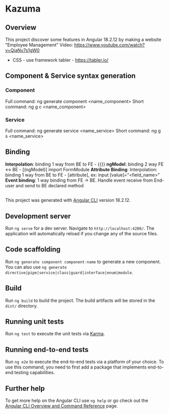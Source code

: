 # Kazuma

## Overview
This project discover some features in Angular 18.2.12 by making a website "Employee Management"
Video: https://www.youtube.com/watch?v=QjaNv7s1gW0
+ CSS - use framework tabler - https://tabler.io/

## Component & Service syntax generation

### Component 

Full command: ng generate component <name_component>
Short command: ng g c <name_component>

### Service

Full command: ng generate service <name_service>
Short command: ng g s <name_service>

## Binding

**Interpolation**: binding 1 way from BE to FE - {{}}
**ngModel**: binding 2 way FE <-> BE - [(ngModel)] import FormModule
**Attribute Binding**: Interpolation: binding 1 way from BE to FE - [attribute], ex: input [value]="<field_name>"
**Event binding**: 1 way binding from FE -> BE. Handle event receive from End-user and send to BE declared method

## 

This project was generated with [Angular CLI](https://github.com/angular/angular-cli) version 18.2.12.

## Development server

Run `ng serve` for a dev server. Navigate to `http://localhost:4200/`. The application will automatically reload if you change any of the source files.

## Code scaffolding

Run `ng generate component component-name` to generate a new component. You can also use `ng generate directive|pipe|service|class|guard|interface|enum|module`.

## Build

Run `ng build` to build the project. The build artifacts will be stored in the `dist/` directory.

## Running unit tests

Run `ng test` to execute the unit tests via [Karma](https://karma-runner.github.io).

## Running end-to-end tests

Run `ng e2e` to execute the end-to-end tests via a platform of your choice. To use this command, you need to first add a package that implements end-to-end testing capabilities.

## Further help

To get more help on the Angular CLI use `ng help` or go check out the [Angular CLI Overview and Command Reference](https://angular.dev/tools/cli) page.


